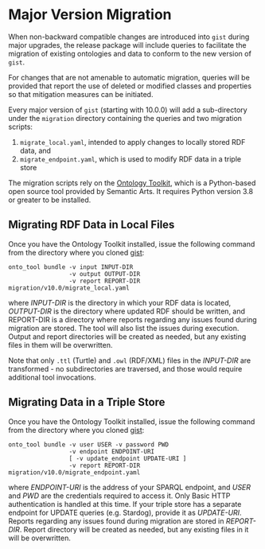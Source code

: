 # Major Version Migration

When non-backward compatible changes are introduced into `gist` during major upgrades,
the release package will include queries to facilitate the migration of existing ontologies
and data to conform to the new version of `gist`.

For changes that are not amenable to automatic migration, queries will be provided that
report the use of deleted or modified classes and properties so that mitigation measures
can be initiated.

Every major version of `gist` (starting with 10.0.0) will add a sub-directory under the 
`migration` directory containing the queries and two migration scripts: 
1. `migrate_local.yaml`, intended to apply changes to locally stored RDF data, and
2. `migrate_endpoint.yaml`, which is used to modify RDF data in a triple store

The migration scripts rely on the [Ontology Toolkit](https://pypi.org/project/onto-tool/), which is a
Python-based open source tool provided by Semantic Arts. It requires Python version 3.8 or greater
to be installed.

## Migrating RDF Data in Local Files

Once you have the Ontology Toolkit installed, issue the following command from the directory where
you cloned [gist](https://github.com/semanticarts/gist):
```shell
onto_tool bundle -v input INPUT-DIR 
                 -v output OUTPUT-DIR
                 -v report REPORT-DIR migration/v10.0/migrate_local.yaml
```
where _INPUT-DIR_ is the directory in which your RDF data is located, _OUTPUT-DIR_ is the directory where
updated RDF should be written, and REPORT-DIR is a directory where reports regarding any issues found
during migration are stored. The tool will also list the issues during execution. Output and report
directories will be created as needed, but any existing files in them will be overwritten.

Note that only `.ttl` (Turtle) and `.owl` (RDF/XML) files in the _INPUT-DIR_ are transformed - no
subdirectories are traversed, and those would require additional tool invocations.

## Migrating Data in a Triple Store

Once you have the Ontology Toolkit installed, issue the following command from the directory where
you cloned [gist](https://github.com/semanticarts/gist):
```shell
onto_tool bundle -v user USER -v password PWD 
                 -v endpoint ENDPOINT-URI 
                 [ -v update_endpoint UPDATE-URI ] 
                 -v report REPORT-DIR migration/v10.0/migrate_endpoint.yaml
```
where _ENDPOINT-URI_ is the address of your SPARQL endpoint, and _USER_ and _PWD_ are the credentials
required to access it. Only Basic HTTP authentication is handled at this time. If your triple store has
a separate endpoint for UPDATE queries (e.g. Stardog), provide it as _UPDATE-URI_. Reports regarding any
issues found during migration are stored in _REPORT-DIR_. Report directory will be created as needed,
but any existing files in it will be overwritten.
